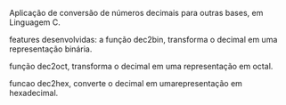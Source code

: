 Aplicação de conversão de números decimais para outras bases, em Linguagem C.

features desenvolvidas:
a função dec2bin, transforma o decimal em uma representação binária.

função dec2oct, transforma o decimal em uma representação em octal.

funcao dec2hex, converte o decimal em umarepresentação em hexadecimal.